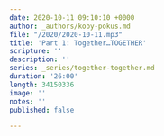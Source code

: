 ```yaml
---
date: 2020-10-11 09:10:10 +0000
author: _authors/koby-pokus.md
file: "/2020/2020-10-11.mp3"
title: 'Part 1: Together…TOGETHER'
scripture: ''
description: ''
series: _series/together-together.md
duration: '26:00'
length: 34150336
image: ''
notes: ''
published: false

---
```

